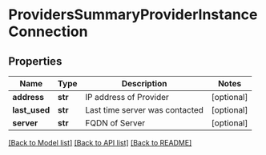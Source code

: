 # ProvidersSummaryProviderInstanceConnection

## Properties
Name | Type | Description | Notes
------------ | ------------- | ------------- | -------------
**address** | **str** | IP address of Provider | [optional] 
**last_used** | **str** | Last time server was contacted | [optional] 
**server** | **str** | FQDN of Server | [optional] 

[[Back to Model list]](../README.md#documentation-for-models) [[Back to API list]](../README.md#documentation-for-api-endpoints) [[Back to README]](../README.md)



